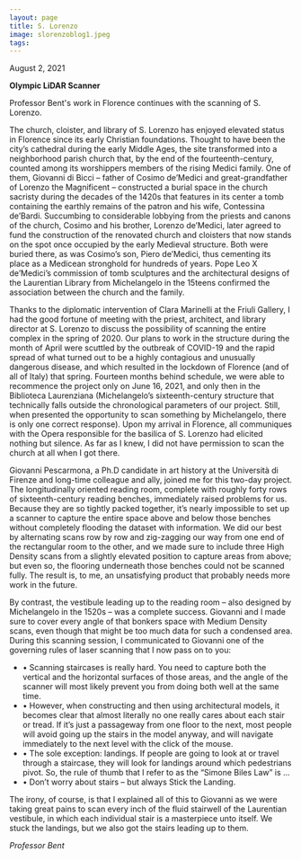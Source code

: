 ```yaml
---
layout: page
title: S. Lorenzo 
image: slorenzoblog1.jpeg
tags:
---
```

<p> August 2, 2021 </p>
<p><b> Olympic LiDAR Scanner</b></p>

<p> Professor Bent's work in Florence continues with the scanning of S. Lorenzo. </p>

<p>The church, cloister, and library of S. Lorenzo has enjoyed elevated status in Florence since its early Christian foundations. Thought to have been the city’s cathedral during the early Middle Ages, the site transformed into a neighborhood parish church that, by the end of the fourteenth-century, counted among its worshippers members of the rising Medici family. <!-- more --> One of them, Giovanni di Bicci – father of Cosimo de’Medici and great-grandfather of Lorenzo the Magnificent – constructed a burial space in the church sacristy during the decades of the 1420s that features in its center a tomb containing the earthly remains of the patron and his wife, Contessina de’Bardi. Succumbing to considerable lobbying from the priests and canons of the church, Cosimo and his brother, Lorenzo de’Medici, later agreed to fund the construction of the renovated church and cloisters that now stands on the spot once occupied by the early Medieval structure. Both were buried there, as was Cosimo’s son, Piero de’Medici, thus cementing its place as a Medicean stronghold for hundreds of years. Pope Leo X de’Medici’s commission of tomb sculptures and the architectural designs of the Laurentian Library from Michelangelo in the 15teens confirmed the association between the church and the family.</p>

<p>Thanks to the diplomatic intervention of Clara Marinelli at the Friuli Gallery, I had the good fortune of meeting with the priest, architect, and library director at S. Lorenzo to discuss the possibility of scanning the entire complex in the spring of 2020. Our plans to work in the structure during the month of April were scuttled by the outbreak of COVID-19 and the rapid spread of what turned out to be a highly contagious and unusually dangerous disease, and which resulted in the lockdown of Florence (and of all of Italy) that spring. Fourteen months behind schedule, we were able to recommence the project only on June 16, 2021, and only then in the Biblioteca Laurenziana (Michelangelo’s sixteenth-century structure that technically falls outside the chronological parameters of our project. Still, when presented the opportunity to scan something by Michelangelo, there is only one correct response). Upon my arrival in Florence, all communiques with the Opera responsible for the basilica of S. Lorenzo had elicited nothing but silence. As far as I knew, I did not have permission to scan the church at all when I got there.</p>

<p>Giovanni Pescarmona, a Ph.D candidate in art history at the Università di Firenze and long-time colleague and ally, joined me for this two-day project. The longitudinally oriented reading room, complete with roughly forty rows of sixteenth-century reading benches, immediately raised problems for us. Because they are so tightly packed together, it’s nearly impossible to set up a scanner to capture the entire space above and below those benches without completely flooding the dataset with information. We did our best by alternating scans row by row and zig-zagging our way from one end of the rectangular room to the other, and we made sure to include three High Density scans from a slightly elevated position to capture areas from above; but even so, the flooring underneath those benches could not be scanned fully. The result is, to me, an unsatisfying product that probably needs more work in the future.</p>

<p>By contrast, the vestibule leading up to the reading room – also designed by Michelangelo in the 1520s – was a complete success. Giovanni and I made sure to cover every angle of that bonkers space with Medium Density scans, even though that might be too much data for such a condensed area. During this scanning session, I communicated to Giovanni one of the governing rules of laser scanning that I now pass on to you:</p>
<ul>
<li>•	Scanning staircases is really hard. You need to capture both the vertical and the horizontal surfaces of those areas, and the angle of the scanner will most likely prevent you from doing both well at the same time. </li>
<li>•	However, when constructing and then using architectural models, it becomes clear that almost literally no one really cares about each stair or tread. If it’s just a passageway from one floor to the next, most people will avoid going up the stairs in the model anyway, and will navigate immediately to the next level with the click of the mouse.</li>
<li>•	The sole exception: landings. If people are going to look at or travel through a staircase, they will look for landings around which pedestrians pivot. So, the rule of thumb that I refer to as the “Simone Biles Law” is … </li>
<li>•	Don’t worry about stairs – but always Stick the Landing.</li>
</ul>
<p>The irony, of course, is that I explained all of this to Giovanni as we were taking great pains to scan every inch of the fluid stairwell of the Laurentian vestibule, in which each individual stair is a masterpiece unto itself. We stuck the landings, but we also got the stairs leading up to them.
</p>

<p><i>Professor Bent</i></p>

